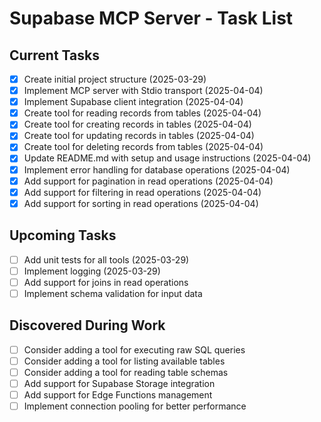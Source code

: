 # Supabase MCP Server - Task List

## Current Tasks
- [x] Create initial project structure (2025-03-29)
- [x] Implement MCP server with Stdio transport (2025-04-04)
- [x] Implement Supabase client integration (2025-04-04)
- [x] Create tool for reading records from tables (2025-04-04)
- [x] Create tool for creating records in tables (2025-04-04)
- [x] Create tool for updating records in tables (2025-04-04)
- [x] Create tool for deleting records from tables (2025-04-04)
- [x] Update README.md with setup and usage instructions (2025-04-04)
- [x] Implement error handling for database operations (2025-04-04)
- [x] Add support for pagination in read operations (2025-04-04)
- [x] Add support for filtering in read operations (2025-04-04)
- [x] Add support for sorting in read operations (2025-04-04)

## Upcoming Tasks
- [ ] Add unit tests for all tools (2025-03-29)
- [ ] Implement logging (2025-03-29)
- [ ] Add support for joins in read operations
- [ ] Implement schema validation for input data

## Discovered During Work
- [ ] Consider adding a tool for executing raw SQL queries
- [ ] Consider adding a tool for listing available tables
- [ ] Consider adding a tool for reading table schemas
- [ ] Add support for Supabase Storage integration
- [ ] Add support for Edge Functions management
- [ ] Implement connection pooling for better performance
